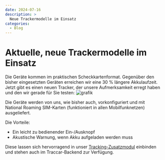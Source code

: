 ```yaml
---
date: 2024-07-16
description: >
  Neue Trackermodelle im Einsatz
categories:
  - Blog
---
```


# Aktuelle, neue Trackermodelle im Einsatz

Die Geräte kommen im praktischen Scheckkartenformat. Gegenüber den bisher eingesetzten Geräten erreichen wir eine 30 % längere Akkulaufzeit. 
Jetzt gibt es einen neuen Tracker, der unsere Aufmerksamkeit erregt haben und den wir gerade für Sie testen:
![grafik](https://github.com/user-attachments/assets/bbe15138-eae6-46c9-9b87-385fb7fdf267)

Die Geräte werden von uns, wie bisher auch, vorkonfiguriert und mit National Roaming SIM-Karten (funktioniert in allen Mobilfunknetzen) ausgeliefert.


<!-- more -->
Die Vorteile:
- Ein leicht zu bedienender Ein-/Ausknopf
- Akustische Warnung, wenn Akku aufgeladen werden muss

Diese lassen sich hervorragend in unser [Tracking-Zusatzmodul](https://go.multiroute.de/handbuch/zusatzmodule/#tracking) einbinden und stehen auch im Traccar-Backend zur Verfügung.





